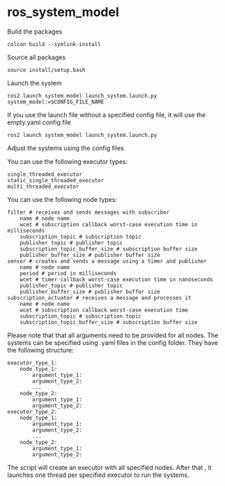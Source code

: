
# ros_system_model

Build the packages

	colcon build --symlink-install

Source all packages

	source install/setup.bash

Launch the system

	ros2 launch system_model launch_system.launch.py system_model:=$CONFIG_FILE_NAME

If you use the launch file without a specified config file, it will use the empty.yaml config file

	ros2 launch system_model launch_system.launch.py

Adjust the systems using the config files

You can use the following executor types:

	single_threaded_executor
	static_single_threaded_executor
	multi_threaded_executor
	
You can use the following node types:

	filter # receives and sends messages with subscriber
		name # node name
		wcet # subscription callback worst-case execution time in milliseconds
		subscription_topic # subscription topic
		publisher topic # publisher topic
		subscription_topic_buffer_size # subscription buffer size
		publisher_buffer_size # publisher buffer size
	sensor # creates and sends a message using a timer and publisher
		name # node name
		period # period in milliseconds
		wcet # timer callback worst-case execution time in nanoseconds
		publisher_topic # publisher topic
		publisher_buffer_size # publisher buffer size
	subscription_actuator # receives a message and processes it
		name # node name
		wcet # subscription callback worst-case execution time
		subscription_topic # subscription topic
		subscription_topic_buffer_size # subscription buffer size

Please note that that all arguments need to be provided for all nodes.
The systems can be specified using .yaml files in the config folder.
They have the following structure:

	executor_type_1:
		node_type_1:
			argument_type_1:
			argument_type_2:
			...
		node_type_2:
			argument_type_1:
			argument_type_2:
	executor_type_2:
		node_type_1:
			argument_type_1:
			argument_type_2:
			...
		node_type_2:
			argument_type_1:
			argument_type_2:

The script will create an executor with all specified nodes. After that , it launches one thread per specified executor to run the systems.


